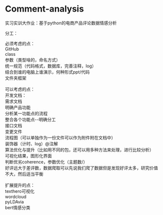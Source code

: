 # Comment-analysis
实习实训大作业：基于python的电商产品评论数据情感分析

分工：<br>

必须考虑的点：<br>
GitHub<br>
class<br>
参数（类型啥的，命名方式）<br>
统一规范（代码格式，数据库，完善注释，log）<br>
结合到谁的电脑上谁演示，何种形式ppt/代码<br>
文件夹框架<br>
<br>
可以考虑的点：<br>
开发文档：<br>
需求文档<br>
明确产品功能<br>
分析某一功能点的流程<br>
整合各个功能点--明确分工<br>
接口文档<br>
变更文件<br>
流程图（可以单独作为一份文件可以作为附件附在文档中）<br>
装饰器（计时、log）@注解<br>
算法优化与提升（比如用不同的包，还可以用多种方法来处理，进行比较分析）<br>
可视化结果，图形化界面<br>
判断优劣coherence，参数优化（主题数/）<br>
好评远大于差评数，数据爬取可以先说我们爬了数据但是发现好评太多，研究价值不大，然后适当平衡<br>
<br>
扩展提升的点：<br>
texthero可视化<br>
wordcloud<br>
pyLDAvia<br>
bert情感分类<br>

